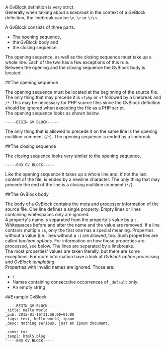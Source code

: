 A GvBlock definition is very strict.  
Generally when talking about a *linebreak* in the context of a GvBlock definition, the linebreak can be `\n`, `\r` or `\r\n`.

A GvBlock consists of three parts.

+   The opening sequence,
+   the GvBlock body and
+   the closing sequence.

The opening sequence, as well as the closing sequence must take up a whole line. Each of the two has a few exceptions of this rule.  
Between the opening and the closing sequence the GvBlock body is located.



##The opening sequence

The opening sequence must be located at the beginning of the source file. The only thing that may precede it is `<?php` or `<?` followed by a linebreak and `/*`. This may be necessary for PHP source files since the GvBlock definition should be ignored when executing the file as a PHP script.  
The opening sequence looks as shown below.

    -----BEGIN GV BLOCK-----

The only thing that is allowed to precede it on the same line is the opening multiline comment (`/*`). The opening sequence is ended by a linebreak.



##The closing sequence

The closing sequence looks very similar to the opening sequence.

    -----END GV BLOCK-----

Like the opening sequence it takes up a whole line and, if not the last content of the file, is ended by a newline character. The only thing that may precede the end of the line is a closing multiline comment (`*/`).



##The GvBlock body

The body of a GvBlock contains the meta and processor information of the source file. One line defines a single property. Empty lines or lines containing whitespaces only are ignored.  
A property's name is separated from the property's value by a `:`. Whitespaces before and after the name and the value are removed. If a line contains multiple `:`s, only the first one has a special meaning. Properties without a value (i.e. lines without a `:`) are allowed, too. Such properties are called *boolean options*. For information on how those properties are processed, see below. The lines are separated by a linebreaks.  
The most properties' values are taken literally, but there are some exceptions. For more information have a look at *GvBlock option processing* and *GvBlock templating*.  
Properties with invalid names are ignored. Those are:

+   `!`
+   Names containing consecutive occurrences of `_default` only.
+   An empty string



##Example GvBlock

    -----BEGIN GV BLOCK-----
    _title: Hello World
    _pub: 2015-01-16T11:50:00+01:00
    _tags: test, hello world, ipsum
    _desc: Nothing serious, just an ipsum document.
    
    _conv: txt
    _templ: html5.blog
    -----END GV BLOCK-----